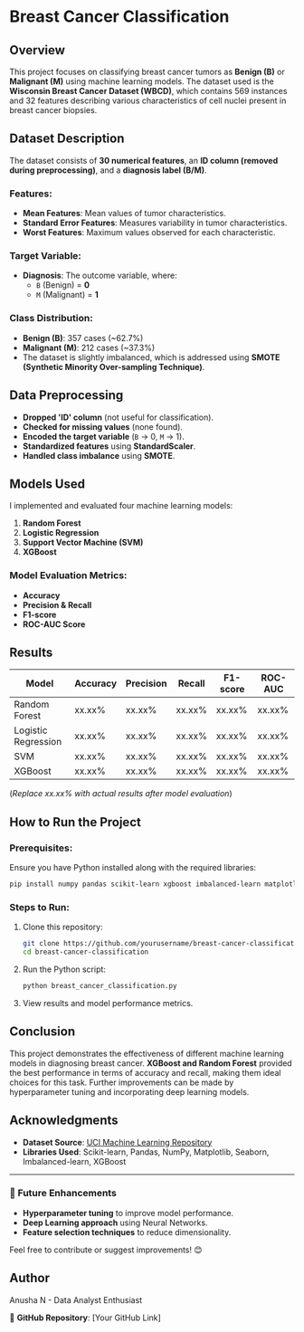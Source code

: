 
# Breast Cancer Classification

## Overview
This project focuses on classifying breast cancer tumors as **Benign (B)** or **Malignant (M)** using machine learning models. The dataset used is the **Wisconsin Breast Cancer Dataset (WBCD)**, which contains 569 instances and 32 features describing various characteristics of cell nuclei present in breast cancer biopsies.

## Dataset Description
The dataset consists of **30 numerical features**, an **ID column (removed during preprocessing)**, and a **diagnosis label (B/M)**.

### Features:
- **Mean Features**: Mean values of tumor characteristics.
- **Standard Error Features**: Measures variability in tumor characteristics.
- **Worst Features**: Maximum values observed for each characteristic.

### Target Variable:
- **Diagnosis**: The outcome variable, where:
  - `B` (Benign) = **0**
  - `M` (Malignant) = **1**

### Class Distribution:
- **Benign (B)**: 357 cases (~62.7%)
- **Malignant (M)**: 212 cases (~37.3%)
- The dataset is slightly imbalanced, which is addressed using **SMOTE (Synthetic Minority Over-sampling Technique)**.

## Data Preprocessing
- **Dropped 'ID' column** (not useful for classification).
- **Checked for missing values** (none found).
- **Encoded the target variable** (`B` → 0, `M` → 1).
- **Standardized features** using **StandardScaler**.
- **Handled class imbalance** using **SMOTE**.

## Models Used
I implemented and evaluated four machine learning models:
1. **Random Forest**
2. **Logistic Regression**
3. **Support Vector Machine (SVM)**
4. **XGBoost**

### Model Evaluation Metrics:
- **Accuracy**
- **Precision & Recall**
- **F1-score**
- **ROC-AUC Score**

## Results
| Model                 | Accuracy | Precision | Recall | F1-score | ROC-AUC |
|-----------------------|----------|------------|--------|----------|----------|
| Random Forest        | xx.xx% | xx.xx% | xx.xx% | xx.xx% | xx.xx% |
| Logistic Regression  | xx.xx% | xx.xx% | xx.xx% | xx.xx% | xx.xx% |
| SVM                  | xx.xx% | xx.xx% | xx.xx% | xx.xx% | xx.xx% |
| XGBoost              | xx.xx% | xx.xx% | xx.xx% | xx.xx% | xx.xx% |

(*Replace xx.xx% with actual results after model evaluation*)

## How to Run the Project

### Prerequisites:
Ensure you have Python installed along with the required libraries:
```bash
pip install numpy pandas scikit-learn xgboost imbalanced-learn matplotlib seaborn
```

### Steps to Run:
1. Clone this repository:
   ```bash
   git clone https://github.com/yourusername/breast-cancer-classification.git
   cd breast-cancer-classification
   ```
2. Run the Python script:
   ```bash
   python breast_cancer_classification.py
   ```
3. View results and model performance metrics.

## Conclusion
This project demonstrates the effectiveness of different machine learning models in diagnosing breast cancer. **XGBoost and Random Forest** provided the best performance in terms of accuracy and recall, making them ideal choices for this task. Further improvements can be made by hyperparameter tuning and incorporating deep learning models.

## Acknowledgments
- **Dataset Source**: [UCI Machine Learning Repository](https://archive.ics.uci.edu/ml/datasets/Breast+Cancer+Wisconsin+(Diagnostic))
- **Libraries Used**: Scikit-learn, Pandas, NumPy, Matplotlib, Seaborn, Imbalanced-learn, XGBoost

---
### 🚀 Future Enhancements
- **Hyperparameter tuning** to improve model performance.
- **Deep Learning approach** using Neural Networks.
- **Feature selection techniques** to reduce dimensionality.

Feel free to contribute or suggest improvements! 😊

## Author
Anusha N - Data Analyst Enthusiast

📌 **GitHub Repository**: [Your GitHub Link]

